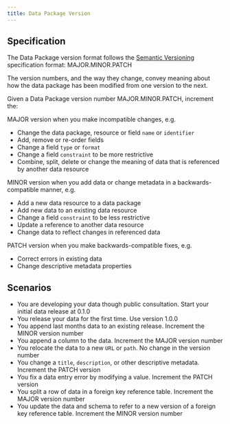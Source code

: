 ```yaml
---
title: Data Package Version
---
```


## Specification

The Data Package version format follows the [Semantic Versioning](http://semver.org) specification format: MAJOR.MINOR.PATCH

The version numbers, and the way they change, convey meaning about how the data package has been modified from one version to the next.

Given a Data Package version number MAJOR.MINOR.PATCH, increment the:

MAJOR version when you make incompatible changes, e.g.

- Change the data package, resource or field `name` or `identifier`
- Add, remove or re-order fields
- Change a field `type` or `format`
- Change a field `constraint` to be more restrictive
- Combine, split, delete or change the meaning of data that is referenced by another data resource

MINOR version when you add data or change metadata in a backwards-compatible manner, e.g.

- Add a new data resource to a data package
- Add new data to an existing data resource
- Change a field `constraint` to be less restrictive
- Update a reference to another data resource
- Change data to reflect changes in referenced data

PATCH version when you make backwards-compatible fixes, e.g.

- Correct errors in existing data
- Change descriptive metadata properties

## Scenarios

- You are developing your data though public consultation. Start your initial data release at 0.1.0
- You release your data for the first time. Use version 1.0.0
- You append last months data to an existing release. Increment the MINOR version number
- You append a column to the data. Increment the MAJOR version number
- You relocate the data to a new `URL` or `path`. No change in the version number
- You change a `title`, `description`, or other descriptive metadata. Increment the PATCH version
- You fix a data entry error by modifying a value. Increment the PATCH version
- You split a row of data in a foreign key reference table. Increment the MAJOR version number
- You update the data and schema to refer to a new version of a foreign key reference table. Increment the MINOR version number
